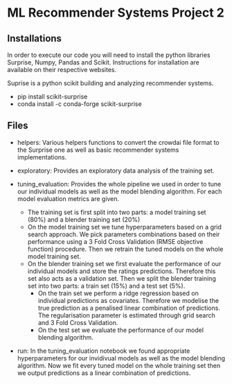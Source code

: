 # ML Recommender Systems Project 2

## Installations

In order to execute our code you will need to install the python libraries Surprise, Numpy, Pandas and Scikit. Instructions for installation are available on their respective websites.  
  
Suprise is a python scikit building and analyzing recommender systems.  
- pip install scikit-surprise
- conda install -c conda-forge scikit-surprise

## Files

- helpers: Various helpers functions to convert the crowdai file format to the Surprise one as well as basic recommender systems implementations.  
  
- exploratory: Provides an exploratory data analysis of the training set.  
  
- tuning_evaluation: Provides the whole pipeline we used in order to tune our individual models as well as the model blending algorithm. For each model evaluation metrics are given. 
    - The training set is first split into two parts: a model training set (80%) and a blender training        set (20%)
    - On the model training set we tune hyperparameters based on a grid search approach. We pick              parameters combinations based on their performance using a 3 Fold Cross Validation (RMSE objective       function) procedure. Then we retrain the tuned models on the whole model training set.
    - On the blender training set we first evaluate the performance of our individual models and store         the ratings predictions. Therefore this set also acts as a validation set. Then we split the             blender training set into two parts: a train set (15%) and a test set (5%).
        - On the train set we perform a ridge regression based on individual predictions as covariates.            Therefore we modelise the true prediction as a penalised linear combination of predictions. The           regularisation parameter is estimated through grid search and 3 Fold Cross Validation.
        - On the test set we evaluate the performance of our model blending algorithm.  
  
- run: In the tuning_evaluation notebook we found appropriate hyperparameters for our invidivual models as well as the model blending algorithm. Now we fit every tuned model on the whole training set then we output predictions as a linear combination of predictions.
